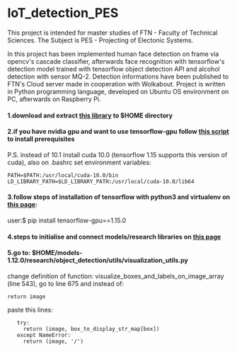 # IoT_detection_PES

This project is intended for master studies of FTN - Faculty of Technical Sciences. The Subject is PES - Projecting of Electonic Systems. 

In this project has been implemented human face detection on frame via opencv's cascade classifier, afterwards face recognition with tensorflow's detection model trained with tensorflow object detection API and alcohol detection with sensor MQ-2. Detection informations have been published to FTN's Cloud server made in cooperation with Wolkabout. Project is written in Python programming language, developed on Ubuntu OS environment on PC, afterwards on Raspberry Pi.

#### 1.download and extract [this library](https://github.com/tensorflow/models/releases/tag/v1.12.0) to $HOME directory  

#### 2.if you have nvidia gpu and want to use tensorflow-gpu follow [this script](https://www.tensorflow.org/install/gpu#ubuntu_1804_cuda_101 ) to install prerequisites
P.S. instead of 10.1 install cuda 10.0 (tensorflow 1.15 supports this version of cuda), also on .bashrc set environment variables:
```
PATH=$PATH:/usr/local/cuda-10.0/bin
LD_LIBRARY_PATH=$LD_LIBRARY_PATH:/usr/local/cuda-10.0/lib64
```
#### 3.follow steps of installation of tensorflow with python3 and virtualenv on [this page](https://www.tensorflow.org/install/pip):
user:$ pip install tensorflow-gpu==1.15.0 

#### 4.steps to initialise and connect models/research libraries on [this page](https://github.com/tensorflow/models/blob/master/research/object_detection/g3doc/installation.md)

#### 5.go to: $HOME/models-1.12.0/research/object_detection/utils/visualization_utils.py
change definition of function: visualize_boxes_and_labels_on_image_array (line 543), go to line 675 and instead of:
```
return image
```
paste this lines:
```
   try:  
     return (image, box_to_display_str_map[box])
   except NameError:
     return (image, '/')
```
